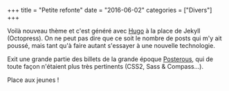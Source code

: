 +++
title = "Petite refonte"
date = "2016-06-02"
categories = ["Divers"]
+++

Voilà nouveau thème et c'est généré avec [Hugo](https://gohugo.io/) à la place de Jekyll (Octopress).
On ne peut pas dire que ce soit le nombre de posts qui m'y ait poussé, mais tant qu'à faire autant s'essayer à une nouvelle technologie.

Exit une grande partie des billets de la grande époque [Posterous](http://www.posterous.com/), qui de toute façon n'étaient plus très pertinents (CSS2, Sass & Compass...).

Place aux jeunes !
